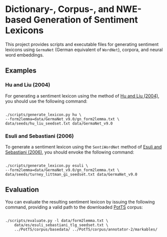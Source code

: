 # Dictionary-, Corpus-, and NWE-based Generation of Sentiment Lexicons

This project provides scripts and executable files for generating
sentiment lexicons using `GermaNet` (German equivalent of `WordNet`),
corpora, and neural word embeddings.

## Examples

### Hu and Liu (2004)

For generating a sentiment lexicon using the method of
[Hu and Liu (2004)](https://www.cs.uic.edu/~liub/publications/kdd04-revSummary.pdf),
you should use the following command:

```shell

./scripts/generate_lexicon.py hu \
--form2lemma=data/GermaNet_v9.0/gn_form2lemma.txt \
data/seeds/hu_liu_seedset.txt data/GermaNet_v9.0

```

### Esuli and Sebastiani (2006)

To generate a sentiment lexicon using the `SentiWordNet` method of
[Esuli and Sebastiani (2006)](http://ontotext.fbk.eu/Publications/sentiWN-TR.pdf),
you should envoke the following command:

```shell

./scripts/generate_lexicon.py esuli \
--form2lemma=data/GermaNet_v9.0/gn_form2lemma.txt \
data/seeds/turney_littman_gi_seedset.txt data/GermaNet_v9.0

```

Evaluation
----------

You can evaluate the resulting sentiment lexicon by issuing the
following command, providing a valid path to the downloaded
[PotTS](https://github.com/WladimirSidorenko/PotTS) corpus:

```shell

./scripts/evaluate.py -l data/form2lemma.txt \
	data/es/esuli_sebastiani_tlg_seedset.txt \
	../PotTS/corpus/basedata/ ../PotTS/corpus/annotator-2/markables/

```
